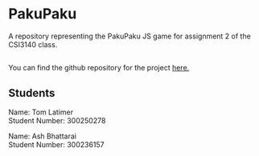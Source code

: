 # PakuPaku
A repository representing the PakuPaku JS game for assignment 2 of the CSI3140 class.

##
You can find the github repository for the project [here.](https://github.com/Tom-Latimer/PakuPaku)

## Students
Name: Tom Latimer  
Student Number: 300250278  

Name: Ash Bhattarai  
Student Number: 300236157
